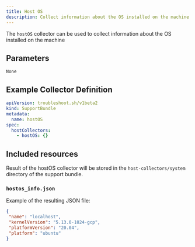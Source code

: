 ```yaml
---
title: Host OS
description: Collect information about the OS installed on the machine
---
```


The `hostOS` collector can be used to collect information about the OS installed on the machine

## Parameters

`None`

## Example Collector Definition

```yaml
apiVersion: troubleshoot.sh/v1beta2
kind: SupportBundle
metadata:
  name: hostOS
spec:
  hostCollectors:
    - hostOS: {}
```


## Included resources

Result of the hostOS collector will be stored in the `host-collectors/system` directory of the support bundle.

### `hostos_info.json`

Example of the resulting JSON file:

```json
{
 "name": "localhost",
 "kernelVersion": "5.13.0-1024-gcp",
 "platformVersion": "20.04",
 "platform": "ubuntu"
}
```
